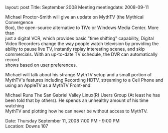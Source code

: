 layout: post
Title: September 2008 Meeting
meetingdate: 2008-09-11

Michael Proctor-Smith will give an update on MythTV (the Mythical Convergence  
Box), the open-source alternative to TiVo or Windows Media Center. More than   
just a digital VCR, which provides basic "time shifting" capability, Digital   
Video Recorders change the way people watch television by providing the        
ability to pause live TV, instantly replay interesting scenes, and skip        
commercials. With an up-to-date TV schedule, the DVR can automatically record  
shows based on user preferences.                                               
                                                                             
Michael will talk about his strange MythTV setup and a small portion of        
MythTV's features including Recording HDTV, streaming to a Cell Phone and      
using an AppleTV as a MythTV Front-end.                                        
                                                                             
Michael Runs The San Gabriel Valley Linux(R) Users Group (At least he has been 
told that by others). He spends an unhealthy amount of his time watching       
MythTV and plotting how he can never be without access to MythTV.              
                                                                             
Date: Thursday September 11, 2008 7:00 PM - 9:00 PM                              
Location: Downs 107                                         

